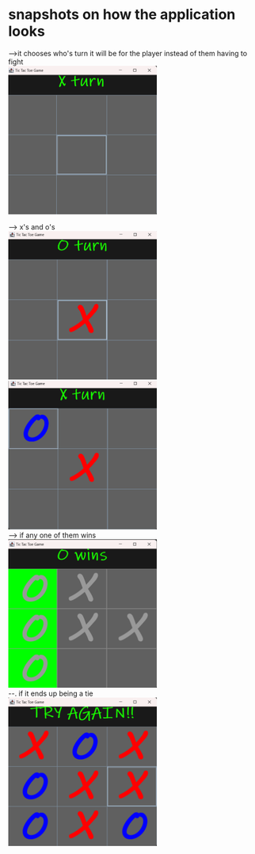 # snapshots on how the application looks
-->it chooses who's turn it will be for the player instead of them having to fight
<br>
<img src="https://github.com/Saqlaen/MyProjects/blob/main/java/TicTacToe/Screenshot%20(5).png" height=300 width="300">

--> x's and o's 
<br>
<img src="https://github.com/Saqlaen/MyProjects/blob/main/java/TicTacToe/Screenshot%20(6).png" height=300 width="300">
<br>
<img src="https://github.com/Saqlaen/MyProjects/blob/main/java/TicTacToe/Screenshot%20(7).png" height=300 width="300">
<br>
--> if any one of them wins
<br>
<img src="https://github.com/Saqlaen/MyProjects/blob/main/java/TicTacToe/Screenshot%20(8).png" height=300 width="300">
<br>
--. if it ends up being a tie
<br>
<img src="https://github.com/Saqlaen/MyProjects/blob/main/java/TicTacToe/Screenshot%20(9).png" height=300 width="300">

